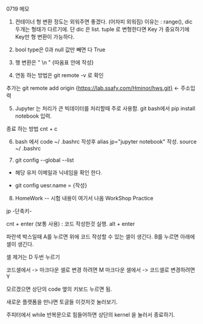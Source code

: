 0719 메모

1. 컨테이너 형 변환 정도는 외워주면 좋겠다. (어차피 외워짐) 
이유는 : range(), dic  두개는 형태가 다르기에.
단 dic 은 list. tuple 로 변형한다면 Key 가 중요하기에 Key만 형 변환이 가능하다.

2. bool type은 0과 null 값만 빼면 다 True

3. 행 변환은 " \n  " {따옴표 안에 작성}

4. 연동 하는 방법은 
git remote -v 로 확인

추가는 
git remote add origin {https://lab.ssafy.com/Hminor/hws.git} <- 주소입력

5. Jupyter 는 처리가 큰 빅데이터를 처리할때 주로 사용함.
git bash에서 
pip install notebook 입력.
 
종료 하는 방법 cnt + c

6. bash 에서 
code ~/ .bashrc 작성후 alias jp="jupyter notebook" 작성.
source ~/ .bashrc

7. git config --global --list
- 해당 유저 이메일과 닉네임을 확인 한다.

- git config uesr.name = {작성}

8. HomeWork  -- 시험 내용이 여기서 나옴
WorkShop
Practice


jp -단축키-

cnt + enter (보통 사용) : 코드 작성한것 실행.
alt + enter

파란색 박스일때 
A를 누르면 위에 코드 작성할 수 있는 셀이 생긴다.
B를 누르면 아래에 셀이 생긴다.

셀 제거는 D 두번 누르기

코드셀에서 -> 마크다운 셀로 변경 하려면 M
마크다운 셀에서 -> 코드셀로 변경하려면 Y

모르겠으면 상단의 code 옆의 키보드 누르면 됨. 

새로운 플랫폼을 만나면 토글들 이것저것 눌러보기.

주피터에서 while 반복문으로 힘들어하면
상단의 kernel 을 눌러서 종료하기.